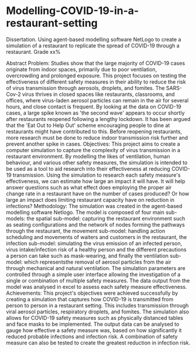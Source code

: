 # Modelling-COVID-19-in-a-restaurant-setting
Dissertation. Using agent-based modelling software NetLogo to create a simulation of a restaurant to replicate the spread of COVID-19 through a restaurant. Grade xx%

Abstract
Problem: Studies show that the large majority of COVID-19 cases originate from indoor 
spaces, primarily due to poor ventilation, overcrowding and prolonged exposure. This project 
focuses on testing the effectiveness of different safety measures in their ability to reduce the 
risk of virus transmission through aerosols, droplets, and fomites. The SARS-Cov-2 virus thrives 
in closed spaces like restaurants, classrooms, and offices, where virus-laden aerosol particles 
can remain in the air for several hours, and close contact is frequent. 
By looking at the data on COVID-19 cases, a large spike known as 'the second wave' appears 
to occur shortly after restaurants reopened following a lengthy lockdown. It has been argued 
that the 'Eat Out to Help Out' scheme encouraging people to dine at restaurants might have 
contributed to this. Before reopening restaurants, more research must be done to reduce 
indoor transmission risk further and prevent another spike in cases.
Objectives: This project aims to create a computer simulation to capture the complexity of 
virus transmission in a restaurant environment. By modelling the likes of ventilation, human 
behaviour, and various other safety measures, the simulation is intended to be used as a tool 
to aid research into their effectiveness at reducing COVID-19 transmission. 
Using the simulation to research each safety measure's effectiveness, we can estimate how 
large an impact it will have. It will help answer questions such as what effect does employing
the proper air change rate in a restaurant have on the number of cases produced? Or how 
large an impact does limiting restaurant capacity have on reduction in infections?
Methodology: The simulation was created in the agent-based modelling software Netlogo. 
The model is composed of four main sub-models: the spatial sub-model: capturing the 
restaurant environment such as seating configurations and the network of nodes forming the 
pathways through the restaurant, the movement sub-model: handling action scheduling and 
movements of waiters and customers in the restaurant, the infection sub-model: simulating 
the virus emission of an infected person, virus intake/infection risk of a healthy person and 
the different precautions a person can take such as mask-wearing, and finally the ventilation 
sub-model: which representsthe removal of aerosol particles from the air through mechanical
and natural ventilation. The simulation parameters are controlled through a simple user 
interface allowing the investigation of a single or combination of multiple safety measures. 
The data output from the model was analysed in excel to assess each safety measure 
effectiveness. 
Achievements: This project's objectives were achieved successfully by creating a simulation 
that captures how COVID-19 is transmitted from person to person in a restaurant setting. This 
includes transmission through viral aerosol particles, respiratory droplets, and fomites. The 
simulation also allows for COVID-19 safety measures such as physically distanced tables and 
face masks to be implemented. The output data can be analysed to gauge how effective a 
safety measure was, based on how significantly it reduced probable infections and infection 
risk. A combination of safety measure can also be tested to create the greatest reduction in 
infection risk.
